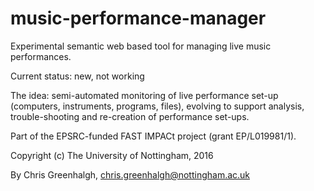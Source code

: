 # music-performance-manager

Experimental semantic web based tool for managing live music performances.

Current status: new, not working

The idea: semi-automated monitoring of live performance set-up (computers, instruments, programs, files), evolving to support analysis, trouble-shooting and re-creation of performance set-ups.

Part of the EPSRC-funded FAST IMPACt project (grant	EP/L019981/1).

Copyright (c) The University of Nottingham, 2016

By Chris Greenhalgh, chris.greenhalgh@nottingham.ac.uk
